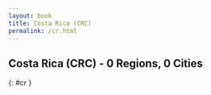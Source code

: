 ```yaml
---
layout: book
title: Costa Rica (CRC)
permalink: /cr.html
---
```


## Costa Rica (CRC) - 0 Regions, 0 Cities
{: #cr }






 
